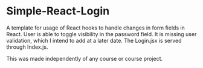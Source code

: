 # Simple-React-Login
A template for usage of React hooks to handle changes in form fields in React. User is able to toggle visibility in the password field. It is missing user validation, which I intend to add at a later date. The Login.jsx is served through Index.js. 

This was made independently of any course or course project.
